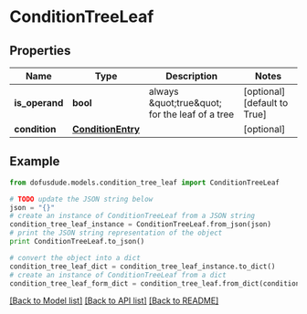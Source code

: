 # ConditionTreeLeaf


## Properties

Name | Type | Description | Notes
------------ | ------------- | ------------- | -------------
**is_operand** | **bool** | always \&quot;true\&quot; for the leaf of a tree | [optional] [default to True]
**condition** | [**ConditionEntry**](ConditionEntry.md) |  | [optional] 

## Example

```python
from dofusdude.models.condition_tree_leaf import ConditionTreeLeaf

# TODO update the JSON string below
json = "{}"
# create an instance of ConditionTreeLeaf from a JSON string
condition_tree_leaf_instance = ConditionTreeLeaf.from_json(json)
# print the JSON string representation of the object
print ConditionTreeLeaf.to_json()

# convert the object into a dict
condition_tree_leaf_dict = condition_tree_leaf_instance.to_dict()
# create an instance of ConditionTreeLeaf from a dict
condition_tree_leaf_form_dict = condition_tree_leaf.from_dict(condition_tree_leaf_dict)
```
[[Back to Model list]](../README.md#documentation-for-models) [[Back to API list]](../README.md#documentation-for-api-endpoints) [[Back to README]](../README.md)


